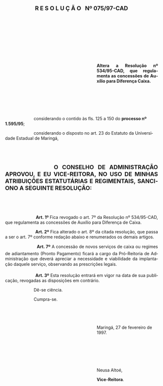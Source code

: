 <body lang=PT-BR style='tab-interval:35.4pt'>

<div class=Section1>

<p class=MsoNormal align=center style='text-align:center'><b style='mso-bidi-font-weight:
normal'><span style='font-size:14.0pt;mso-bidi-font-size:12.0pt'>R E S O L U Ç
Ã O<span style="mso-spacerun: yes">   </span>Nº 075/97-CAD</span></b><span
style='font-size:14.0pt;mso-bidi-font-size:12.0pt'><o:p></o:p></span></p>

<p class=MsoNormal><![if !supportEmptyParas]>&nbsp;<![endif]><o:p></o:p></p>

<p class=MsoNormal><![if !supportEmptyParas]>&nbsp;<![endif]><o:p></o:p></p>

<p class=MsoNormal><![if !supportEmptyParas]>&nbsp;<![endif]><o:p></o:p></p>

<p class=MsoNormal><![if !supportEmptyParas]>&nbsp;<![endif]><o:p></o:p></p>

<p class=MsoNormal><![if !supportEmptyParas]>&nbsp;<![endif]><o:p></o:p></p>

<p class=MsoNormal style='margin-left:8.0cm;text-align:justify'><b
style='mso-bidi-font-weight:normal'>Altera a Resolução nº 534/95-CAD, que
regulamenta as concessões de Auxílio para Diferença Caixa.<o:p></o:p></b></p>

<p class=MsoNormal><![if !supportEmptyParas]>&nbsp;<![endif]><o:p></o:p></p>

<p class=MsoNormal><![if !supportEmptyParas]>&nbsp;<![endif]><o:p></o:p></p>

<p class=MsoNormal><![if !supportEmptyParas]>&nbsp;<![endif]><o:p></o:p></p>

<p class=MsoNormal><span style='mso-tab-count:1'>            </span><span
style='mso-tab-count:1'>            </span>considerando o contido às fls. 125 a
150 do <b style='mso-bidi-font-weight:normal'>processo nº 1.595/95</b>;</p>

<p class=MsoNormal><span style='mso-tab-count:1'>            </span><span
style='mso-tab-count:1'>            </span>considerando o disposto no art. 23
do Estatuto da Universidade Estadual de Maringá,</p>

<p class=MsoNormal style='text-align:justify'><![if !supportEmptyParas]>&nbsp;<![endif]><o:p></o:p></p>

<p class=MsoNormal style='text-align:justify'><![if !supportEmptyParas]>&nbsp;<![endif]><o:p></o:p></p>

<p class=MsoNormal style='text-align:justify;text-indent:120.5pt'><b
style='mso-bidi-font-weight:normal'><span style='font-size:14.0pt;mso-bidi-font-size:
12.0pt'>O CONSELHO DE ADMINISTRAÇÃO APROVOU, E EU VICE-REITORA, NO USO DE
MINHAS ATRIBUIÇÕES ESTATUTÁRIAS E REGIMENTAIS, SANCIONO A SEGUINTE RESOLUÇÃO:</span></b></p>

<p class=MsoNormal style='text-align:justify'><![if !supportEmptyParas]>&nbsp;<![endif]><o:p></o:p></p>

<p class=MsoNormal style='text-align:justify'><![if !supportEmptyParas]>&nbsp;<![endif]><o:p></o:p></p>

<p class=MsoNormal style='text-align:justify'><span style='mso-tab-count:1'>            </span><span
style='mso-tab-count:1'>            </span><b style='mso-bidi-font-weight:normal'>Art.
1º </b>Fica revogado o art. 7º da Resolução nº 534/95-CAD, que regulamenta as
concessões de Auxílio para Diferença de Caixa.</p>

<p class=MsoNormal style='text-align:justify'><span style='mso-tab-count:1'>            </span><span
style='mso-tab-count:1'>            </span><b style='mso-bidi-font-weight:normal'>Art.
2º</b> Fica alterado o art. 8º da citada resolução, que passa a ser o art. 7º
conforme redação abaixo e renumerados os demais artigos.</p>

<p class=MsoNormal style='text-align:justify'><span style='mso-tab-count:1'>            </span><span
style='mso-tab-count:1'>            </span><b style='mso-bidi-font-weight:
normal'>Art. 7º</b> A concessão de novos serviços de caixa ou regimes de
adiantamento (Pronto Pagamento) ficará a cargo da Pró-Reitoria de Administração
que deverá apreciar a necessidade e viabilidade da implantação daquele serviço,
observando as prescrições legais.<b style='mso-bidi-font-weight:normal'><o:p></o:p></b></p>

<p class=MsoNormal style='text-align:justify'><span style='mso-tab-count:1'>            </span><span
style='mso-tab-count:1'>            </span><b style='mso-bidi-font-weight:normal'>Art.
3º</b> Esta resolução entrará em vigor na data de sua publicação, revogadas as
disposições em contrário.</p>

<p class=MsoNormal><span style='mso-tab-count:1'>            </span><span
style='mso-tab-count:1'>            </span>Dê-se ciência.</p>

<p class=MsoNormal><span style='mso-tab-count:1'>            </span><span
style='mso-tab-count:1'>            </span>Cumpra-se.</p>

<p class=MsoNormal><![if !supportEmptyParas]>&nbsp;<![endif]><o:p></o:p></p>

<p class=MsoNormal><![if !supportEmptyParas]>&nbsp;<![endif]><o:p></o:p></p>

<p class=MsoNormal style='margin-left:8.0cm'>Maringá, 27 de fevereiro de 1997.</p>

<p class=MsoNormal style='margin-left:8.0cm'><![if !supportEmptyParas]>&nbsp;<![endif]><o:p></o:p></p>

<p class=MsoNormal style='margin-left:8.0cm'><![if !supportEmptyParas]>&nbsp;<![endif]><o:p></o:p></p>

<p class=MsoNormal style='margin-left:8.0cm'><![if !supportEmptyParas]>&nbsp;<![endif]><o:p></o:p></p>

<p class=MsoNormal style='margin-left:8.0cm'>Neusa Altoé,</p>

<p class=MsoNormal style='margin-left:8.0cm'><b style='mso-bidi-font-weight:
normal'>Vice-Reitora</b>.</p>

<p class=MsoNormal><![if !supportEmptyParas]>&nbsp;<![endif]><o:p></o:p></p>

</div>

</body>
